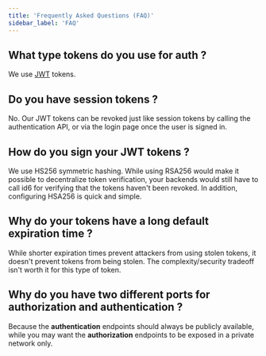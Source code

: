 ```yaml
---
title: 'Frequently Asked Questions (FAQ)'
sidebar_label: 'FAQ'
---
```


## What type tokens do you use for auth ?

We use [JWT](https://jwt.io/) tokens.

## Do you have session tokens ?

No. Our JWT tokens can be revoked just like session tokens by calling the authentication API, or via the login page once the user is signed in.

## How do you sign your JWT tokens ?

We use HS256 symmetric hashing. While using RSA256 would make it possible to decentralize token verification, your backends would still have to call id6 for verifying that the tokens haven't been revoked. In addition, configuring HSA256 is quick and simple.

## Why do your tokens have a long default expiration time ?

While shorter expiration times prevent attackers from using stolen tokens, it doesn't prevent tokens from being stolen. The complexity/security tradeoff isn't worth it for this type of token.

## Why do you have two different ports for authorization and authentication ?

Because the **authentication** endpoints should always be publicly available, while you may want the **authorization** endpoints to be exposed in a private network only.
